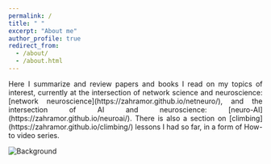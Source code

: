 ```yaml
---
permalink: /
title: " "
excerpt: "About me"
author_profile: true
redirect_from: 
  - /about/
  - /about.html
---
```

<p align="justify" markdown="1"> Here I summarize and review papers and books I read on my topics of interest, currently at the intersection of network science and neuroscience: [network neuroscience](https://zahramor.github.io/netneuro/), and the intersection of AI and neuroscience: [neuro-AI](https://zahramor.github.io/neuroai/). There is also a section on [climbing](https://zahramor.github.io/climbing/) lessons I had so far, in a form of How-to video series.</p>

![Background](https://zahramor.github.io/images/landscape.jpg)
